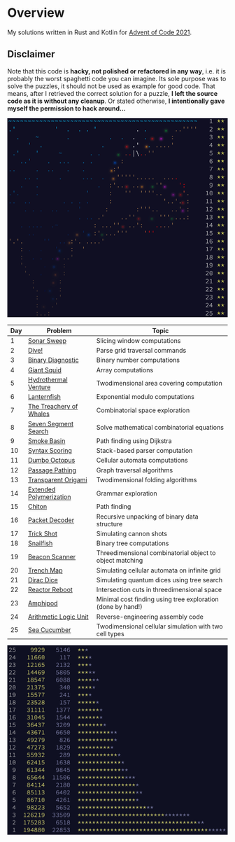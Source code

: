 # Overview

My solutions written in Rust and Kotlin for [Advent of Code 2021](https://adventofcode.com/2021).

## Disclaimer

Note that this code is **hacky, not polished or refactored in any way**, i.e. it is probably the worst spaghetti code you can imagine. Its sole purpose was to solve the puzzles, it should not be used
as example for good code. That means, after I retrieved the correct solution for a puzzle, **I left the source code as it is without any cleanup**. Or stated otherwise, **I intentionally gave myself
the permission to hack around...**

![](logo.gif)

| Day | Problem                                            | Topic                                                       |
|-----|----------------------------------------------------|-------------------------------------------------------------|
| 1   | [Sonar Sweep](https://adventofcode.com/2021/day/1) | Slicing window computations                                 |
| 2   | [Dive!](https://adventofcode.com/2021/day/2)       | Parse grid traversal commands                               |
| 3   | [Binary Diagnostic](https://adventofcode.com/2021/day/3) | Binary number computations                                  |
| 4   | [Giant Squid](https://adventofcode.com/2021/day/4) | Array computations                                          |
| 5   | [Hydrothermal Venture](https://adventofcode.com/2021/day/5) | Twodimensional area covering computation                    |
| 6   | [Lanternfish](https://adventofcode.com/2021/day/6) | Exponential modulo computations                             |
| 7   | [The Treachery of Whales](https://adventofcode.com/2021/day/7) | Combinatorial space exploration                             |
| 8   | [Seven Segment Search](https://adventofcode.com/2021/day/8) | Solve mathematical combinatorial equations                  |
| 9   | [Smoke Basin](https://adventofcode.com/2021/day/9) | Path finding using Dijkstra                                 |
| 10  | [Syntax Scoring](https://adventofcode.com/2021/day/10) | Stack-based parser computation                              |
| 11  | [Dumbo Octopus](https://adventofcode.com/2021/day/11) | Cellular automata computations                              |
| 12  | [Passage Pathing](https://adventofcode.com/2021/day/12) | Graph traversal algorithms                                  |
| 13  | [Transparent Origami](https://adventofcode.com/2021/day/13) | Twodimensional folding algorithms                           |
| 14  | [Extended Polymerization](https://adventofcode.com/2021/day/14) | Grammar exploration                                         |
| 15  | [Chiton](https://adventofcode.com/2021/day/15)     | Path finding                                                |
| 16  | [Packet Decoder](https://adventofcode.com/2021/day/16) | Recursive unpacking of binary data structure                |
| 17  | [Trick Shot](https://adventofcode.com/2021/day/17) | Simulating cannon shots                                     |
| 18  | [Snailfish](https://adventofcode.com/2021/day/18)  | Binary tree computations                                    |
| 19  | [Beacon Scanner](https://adventofcode.com/2021/day/19) | Threedimensional combinatorial object to object matching    |
| 20  | [Trench Map](https://adventofcode.com/2021/day/20) | Simulating cellular automata on infinite grid               |
| 21  | [Dirac Dice](https://adventofcode.com/2021/day/21) | Simulating quantum dices using tree search                  |
| 22  | [Reactor Reboot](https://adventofcode.com/2021/day/22) | Intersection cuts in threedimensional space                 |
| 23  | [Amphipod](https://adventofcode.com/2021/day/23) | Minimal cost finding using tree exploration (done by hand!) |
| 24  | [Arithmetic Logic Unit](https://adventofcode.com/2021/day/24) | Reverse-engineering assembly code                           |
| 25  | [Sea Cucumber](https://adventofcode.com/2021/day/25) | Twodimensional cellular simulation with two cell types      | 

![](stats.png)
